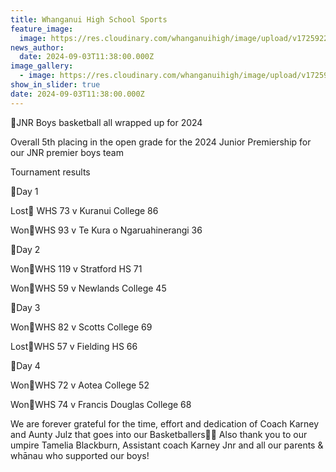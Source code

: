 ```yaml
---
title: Whanganui High School Sports
feature_image:
  image: https://res.cloudinary.com/whanganuihigh/image/upload/v1725922095/News/bas1.jpg
news_author:
  date: 2024-09-03T11:38:00.000Z
image_gallery:
  - image: https://res.cloudinary.com/whanganuihigh/image/upload/v1725922095/News/bas.jpg
show_in_slider: true
date: 2024-09-03T11:38:00.000Z
---
```

🏀JNR Boys basketball all wrapped up for 2024

Overall 5th placing in the open grade for the 2024 Junior Premiership for our JNR premier boys team

Tournament results

🏀Day 1 

Lost🥈 WHS 73 v Kuranui College 86

Won🥇WHS 93 v Te Kura o Ngaruahinerangi 36 

🏀Day 2

Won🥇WHS 119 v Stratford HS 71

Won🥇WHS 59 v Newlands College 45

🏀Day 3

Won🥇WHS 82 v Scotts College 69

Lost🥈WHS 57 v Fielding HS 66

🏀Day 4

Won🥇WHS 72 v Aotea College 52

Won🥇WHS 74 v Francis Douglas College 68

We are forever grateful for the time, effort and dedication of Coach Karney and Aunty Julz that goes into our Basketballers💚💛 Also thank you to our umpire Tamelia Blackburn, Assistant coach Karney Jnr and all our parents & whānau who supported our boys!
